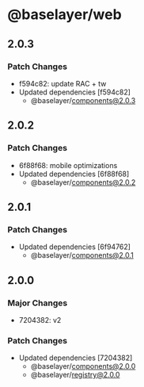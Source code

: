 # @baselayer/web

## 2.0.3

### Patch Changes

- f594c82: update RAC + tw
- Updated dependencies [f594c82]
  - @baselayer/components@2.0.3

## 2.0.2

### Patch Changes

- 6f88f68: mobile optimizations
- Updated dependencies [6f88f68]
  - @baselayer/components@2.0.2

## 2.0.1

### Patch Changes

- Updated dependencies [6f94762]
  - @baselayer/components@2.0.1

## 2.0.0

### Major Changes

- 7204382: v2

### Patch Changes

- Updated dependencies [7204382]
  - @baselayer/components@2.0.0
  - @baselayer/registry@2.0.0
